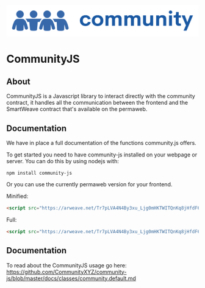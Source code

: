 ![Community](https://raw.githubusercontent.com/CommunityXYZ/website/master/src/assets/images/logo.svg)
# CommunityJS

## About
CommunityJS is a Javascript library to interact directly with the community contract, it handles all the communication between the frontend and the SmartWeave contract that's available on the permaweb.

## Documentation
We have in place a full documentation of the functions community.js offers.

To get started you need to have community-js installed on your webpage or server. You can do this by using nodejs with:
```
npm install community-js
```

Or you can use the currently permaweb version for your frontend.

Minified:
```html
<script src="https://arweave.net/Tr7pLVA4N4By3xu_Ljg0mHKTWITQnKq8jHfdF6W1hVM/community.min.js"></script>
```
Full:
```html
<script src="https://arweave.net/Tr7pLVA4N4By3xu_Ljg0mHKTWITQnKq8jHfdF6W1hVM/community.js"></script>
```

## Documentation
To read about the CommunityJS usage go here: https://github.com/CommunityXYZ/community-js/blob/master/docs/classes/community.default.md
